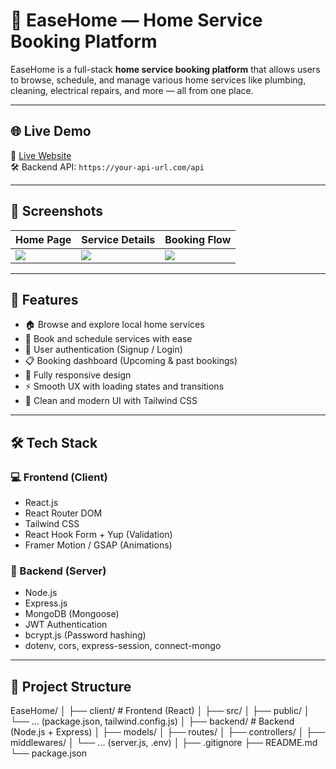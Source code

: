 # 🏡 EaseHome — Home Service Booking Platform

EaseHome is a full-stack **home service booking platform** that allows users to browse, schedule, and manage various home services like plumbing, cleaning, electrical repairs, and more — all from one place.

---

## 🌐 Live Demo

🚀 [Live Website](https://your-deployment-url.com)  
🛠️ Backend API: `https://your-api-url.com/api`

---

## 📸 Screenshots

| Home Page | Service Details | Booking Flow |
|-----------|------------------|---------------|
| ![](./screenshots/home.png) | ![](./screenshots/service.png) | ![](./screenshots/booking.png) |

---

## 🧠 Features

- 🏠 Browse and explore local home services
- 📅 Book and schedule services with ease
- 🔐 User authentication (Signup / Login)
- 📋 Booking dashboard (Upcoming & past bookings)
- 📱 Fully responsive design
- ⚡ Smooth UX with loading states and transitions
- 🎨 Clean and modern UI with Tailwind CSS

---

## 🛠️ Tech Stack

### 💻 Frontend (Client)
- React.js
- React Router DOM
- Tailwind CSS
- React Hook Form + Yup (Validation)
- Framer Motion / GSAP (Animations)

### 🔧 Backend (Server)
- Node.js
- Express.js
- MongoDB (Mongoose)
- JWT Authentication
- bcrypt.js (Password hashing)
- dotenv, cors, express-session, connect-mongo

---

## 📁 Project Structure

EaseHome/
│
├── client/ # Frontend (React)
│ ├── src/
│ ├── public/
│ └── ... (package.json, tailwind.config.js)
│
├── backend/ # Backend (Node.js + Express)
│ ├── models/
│ ├── routes/
│ ├── controllers/
│ ├── middlewares/
│ └── ... (server.js, .env)
│
├── .gitignore
├── README.md
└── package.json